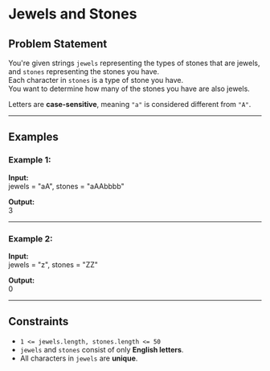 # Jewels and Stones

## Problem Statement
You're given strings `jewels` representing the types of stones that are jewels, and `stones` representing the stones you have.  
Each character in `stones` is a type of stone you have.  
You want to determine how many of the stones you have are also jewels.

Letters are **case-sensitive**, meaning `"a"` is considered different from `"A"`.

---

## Examples  

### Example 1:
**Input:**  
jewels = "aA", stones = "aAAbbbb"

**Output:**  
3

---

### Example 2:
**Input:**  
jewels = "z", stones = "ZZ"

**Output:**  
0

---

## Constraints  
- `1 <= jewels.length, stones.length <= 50`  
- `jewels` and `stones` consist of only **English letters**.  
- All characters in `jewels` are **unique**.